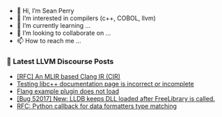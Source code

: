 - 👋 Hi, I’m Sean Perry
- 👀 I’m interested in compilers (c++, COBOL, llvm)
- 🌱 I’m currently learning ...
- 💞️ I’m looking to collaborate on ...
- 📫 How to reach me ...

<!---
s66perry/s66perry is a ✨ special ✨ repository because its `README.md` (this file) appears on your GitHub profile.
You can click the Preview link to take a look at your changes.
--->
### 📕 Latest LLVM Discourse Posts

<!-- DISCOURSE-LLVM:START -->
- [[RFC] An MLIR based Clang IR &lpar;CIR&rpar;](https://discourse.llvm.org/t/rfc-an-mlir-based-clang-ir-cir/63319?page=4#post_75)
- [Testing libc++ documentation page is incorrect or incomplete](https://discourse.llvm.org/t/testing-libc-documentation-page-is-incorrect-or-incomplete/64200#post_4)
- [Flang example plugin does not load](https://discourse.llvm.org/t/flang-example-plugin-does-not-load/64218#post_1)
- [[Bug 52017] New: LLDB keeps DLL loaded after FreeLibrary is called.](https://discourse.llvm.org/t/bug-52017-new-lldb-keeps-dll-loaded-after-freelibrary-is-called/59016#post_5)
- [RFC: Python callback for data formatters type matching](https://discourse.llvm.org/t/rfc-python-callback-for-data-formatters-type-matching/64204#post_2)
<!-- DISCOURSE-LLVM:END -->
